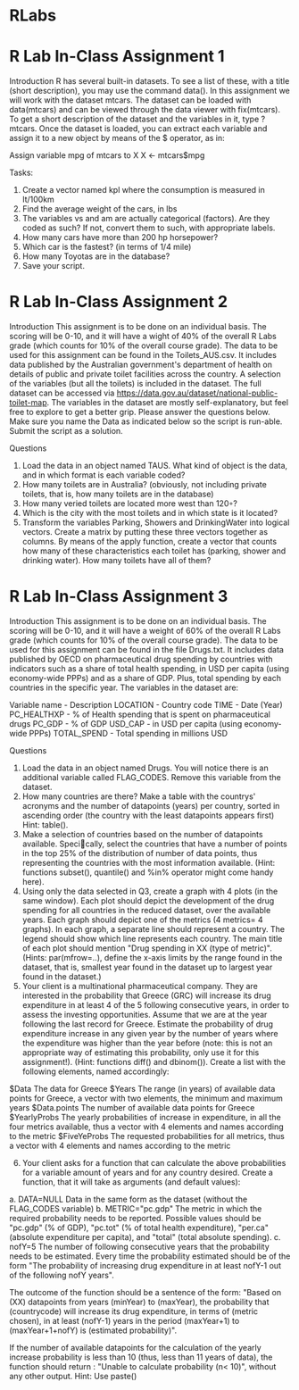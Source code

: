 # RLabs

# R Lab In-Class Assignment 1

Introduction
R has several built-in datasets. To see a list of these, with a title (short description), you may use the command data().
In this assignment we will work with the dataset mtcars. The dataset can be loaded with data(mtcars) and can be viewed through the data viewer with fix(mtcars).
To get a short description of the dataset and the variables in it, type ?mtcars. Once the dataset is loaded, you can extract each variable and assign it to a new object by means of the $ operator, as in:

Assign variable mpg of mtcars to X
X <- mtcars$mpg

Tasks: 
1. Create a vector named kpl where the consumption is measured in lt/100km
2. Find the average weight of the cars, in lbs
3. The variables vs and am are actually categorical (factors). Are they coded as such? If not, convert them to such, with appropriate labels.
4. How many cars have more than 200 hp horsepower?
5. Which car is the fastest? (in terms of 1/4 mile)
6. How many Toyotas are in the database?
7. Save your script.

# R Lab In-Class Assignment 2

Introduction
This assignment is to be done on an individual basis. The scoring will be 0-10, and it will have a wight of 40% of the overall R Labs grade (which counts for 10% of the overall course grade). The data to be used for this assignment can be found in the Toilets_AUS.csv. It includes data published by the Australian government's department of health on details of public and private toilet facilities across the country. A selection of the variables (but all the toilets) is included in the dataset. The full dataset can be accessed via https://data.gov.au/dataset/national-public-toilet-map. The variables in the dataset are mostly self-explanatory, but feel free to explore to get a better grip. Please answer the questions below. Make sure you name the Data as indicated below so the script is run-able. Submit the script as a solution. 

Questions
1. Load the data in an object named TAUS. What kind of object is the data, and in which format is each variable coded? 
2. How many toilets are in Australia? (obviously, not including private toilets, that is, how many toilets
are in the database)
3. How many veried toilets are located more west than 120◦?
4. Which is the city with the most toilets and in which state is it located?
5. Transform the variables Parking, Showers and DrinkingWater into logical vectors. Create a matrix by putting these three vectors together as columns. By means of the apply function, create a vector that counts how many of these characteristics each toilet has (parking, shower and drinking water). How many toilets have all of them?

# R Lab In-Class Assignment 3

Introduction
This assignment is to be done on an individual basis. The scoring will be 0-10, and it will have a weight of 60% of the overall R Labs grade (which counts for 10% of the overall course grade). The data to be used for this assignment can be found in the file Drugs.txt. It includes data published by OECD on pharmaceutical drug spending by countries with indicators such as a share of total health spending, in USD per capita (using economy-wide PPPs) and as a share of GDP. Plus, total spending by
each countries in the specific year. The variables in the dataset are:

Variable name - Description
LOCATION - Country code
TIME - Date (Year)
PC_HEALTHXP - % of Health spending that is spent on pharmaceutical drugs
PC_GDP - % of GDP
USD_CAP - in USD per capita (using economy-wide PPPs)
TOTAL_SPEND - Total spending in millions USD

Questions
1. Load the data in an object named Drugs. You will notice there is an additional variable called FLAG_CODES. Remove this variable from the dataset.
2. How many countries are there? Make a table with the countrys' acronyms and the number of datapoints (years) per country, sorted in ascending order (the country with the least datapoints appears first) Hint: table().
3. Make a selection of countries based on the number of datapoints available. Specically, select the countries that have a number of points in the top 25% of the distribution of number of data points, thus representing the countries with the most information available. (Hint: functions subset(), quantile() and %in% operator might come handy here). 
4. Using only the data selected in Q3, create a graph with 4 plots (in the same window). Each plot should depict the development of the drug spending for all countries in the reduced dataset, over the available years. Each graph should depict one of the metrics (4 metrics= 4 graphs). In each graph, a separate line should represent a country. The legend should show which line represents each country. The main title of each plot should mention "Drug spending in XX (type of metric)".
(Hints: par(mfrow=..), define the x-axis limits by the range found in the dataset, that is, smallest year found in the dataset up to largest year found in the dataset.)
5. Your client is a multinational pharmaceutical company. They are interested in the probability that Greece (GRC) will increase its drug expenditure in at least 4 of the 5 following consecutive years, in order to assess the investing opportunities. Assume that we are at the year following the last record for Greece. Estimate the probability of drug expenditure increase in any given year by the number of years where the expenditure was higher than the year before (note: this is not an appropriate way of estimating this probability, only use it for this assignment!). (Hint: functions diff() and
dbinom()). Create a list with the following elements, named accordingly:

$Data The data for Greece
$Years The range (in years) of available data points for Greece, a vector with two elements, the minimum and maximum years
$Data.points The number of available data points for Greece
$YearlyProbs The yearly probabilities of increase in expenditure, in all the four metrics available, thus a vector with 4 elements and names according to the metric
$FiveYeProbs The requested probabilities for all metrics, thus a vector with 4 elements and names according to the metric

6. Your client asks for a function that can calculate the above probabilities for a variable amount of years and for any country desired. Create a function, that it will take as arguments (and default values):

a. DATA=NULL Data in the same form as the dataset (without the FLAG_CODES variable)
b. METRIC="pc.gdp" The metric in which the required probability needs to be reported. Possible values should be "pc.gdp" (% of GDP), "pc.tot" (% of total health expenditure), "per.ca" (absolute expenditure per capita), and "total" (total absolute spending).
c. nofY=5 The number of following consecutive years that the probability needs to be estimated. Every time the probability estimated should be of the form "The probability of increasing drug expenditure in at least nofY-1 out of the following nofY years". 

The outcome of the function should be a sentence of the form: "Based on (XX) datapoints from years (minYear) to (maxYear), the probability that (countrycode) will increase its drug expenditure, in terms of (metric chosen), in at
least (nofY-1) years in the period (maxYear+1) to (maxYear+1+nofY) is (estimated probability)".

If the number of available datapoints for the calculation of the yearly increase probability is less than 10 (thus, less than 11 years of data), the function should return : "Unable to calculate probability (n< 10)", without any other output.
Hint: Use paste()

